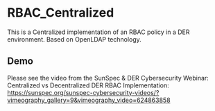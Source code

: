# RBAC_Centralized
This is a Centralized implementation of an RBAC policy in a DER environment. Based on OpenLDAP technology.

## Demo
Please see the video from the SunSpec & DER Cybersecurity Webinar: Centralized vs Decentralized DER RBAC Implementation:
https://sunspec.org/sunspec-cybersecurity-videos/?vimeography_gallery=9&vimeography_video=624863858
